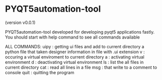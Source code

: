 # PYQT5automation-tool
(version v0.0.1)


PYQT5automation-tool developed for developing pyqt5 applications fastly.
You should start with help command to see all commands available



ALL COMMANDS:
        uipy : getting ui files and add to current directory a python file that taken designer information in file with .ui extension
        v : occuring a virtual enviroment to current directory
        a : activating virtual environment
        d : deactivating virtual environment
        ls : list the all files in current directory
        cat : read all lines in a file
        msg : that write to a comment to console
        quit : quitting the program
 
